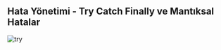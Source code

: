 ## Hata Yönetimi - Try Catch Finally ve Mantıksal Hatalar
![try](https://i.hizliresim.com/a3l4pqb.jpg)
